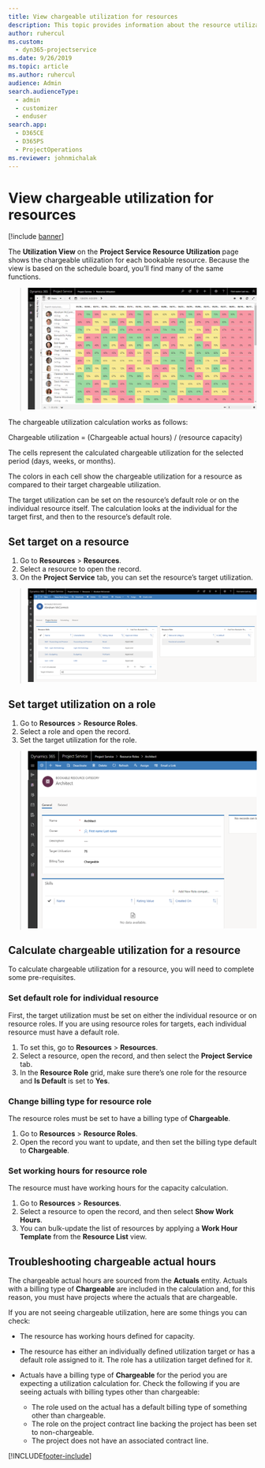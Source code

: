 ```yaml
---
title: View chargeable utilization for resources
description: This topic provides information about the resource utilization view.
author: ruhercul
ms.custom: 
  - dyn365-projectservice
ms.date: 9/26/2019
ms.topic: article
ms.author: ruhercul
audience: Admin
search.audienceType: 
  - admin
  - customizer
  - enduser
search.app: 
  - D365CE
  - D365PS
  - ProjectOperations
ms.reviewer: johnmichalak
---
```


# View chargeable utilization for resources

[!include [banner](../includes/psa-now-project-operations.md)]
 
The **Utilization View** on the **Project Service Resource Utilization** page shows the chargeable utilization for each bookable resource. Because the view is based on the schedule board, you’ll find many of the same functions.

> ![Screenshot of Utilization View.](media/FAQ-utilization-1.png)
 

The chargeable utilization calculation works as follows:

   Chargeable utilization = (Chargeable actual hours) / (resource capacity)

The cells represent the calculated chargeable utilization for the selected period (days, weeks, or months).

The colors in each cell show the chargeable utilization for a resource as compared to their target chargeable utilization. 

The target utilization can be set on the resource’s default role or on the individual resource itself. The calculation looks at the individual for the target first, and then to the resource’s default role.

## Set target on a resource

1. Go to **Resources** \> **Resources**. 
2. Select a resource to open the record. 
3. On the **Project Service** tab, you can set the resource’s target utilization.

> ![Screenshot of using the Project Service tab to set target utilization.](media/FAQ-utilization-2.png)
 
## Set target utilization on a role

1. Go to **Resources** \> **Resource Roles**. 
2. Select a role and open the record. 
3. Set the target utilization for the role.

> ![Screenshot of using Resource Roles to set the target utilization.](media/FAQ-utilization-3.png)
 
## Calculate chargeable utilization for a resource

To calculate chargeable utilization for a resource, you will need to complete some pre-requisites. 

### Set default role for individual resource

First, the target utilization must be set on either the individual resource or on resource roles. If you are using resource roles for targets, each individual resource must have a default role. 

1. To set this, go to **Resources** \> **Resources**. 
2. Select a resource, open the record, and then select the **Project Service** tab. 
3. In the **Resource Role** grid, make sure there’s one role for the resource and **Is Default** is set to **Yes**.
 
### Change billing type for resource role

The resource roles must be set to have a billing type of **Chargeable**. 

1. Go to **Resources** \> **Resource Roles**. 
2. Open the record you want to update, and then set the billing type default to **Chargeable**.

### Set working hours for resource role
 
The resource must have working hours for the capacity calculation. 

1. Go to **Resources** \> **Resources**. 
2. Select a resource to open the record, and then select **Show Work Hours**. 
3. You can bulk-update the list of resources by applying a **Work Hour Template** from the **Resource List** view.

## Troubleshooting chargeable actual hours

The chargeable actual hours are sourced from the **Actuals** entity. Actuals with a billing type of **Chargeable** are included in the calculation and, for this reason, you must have projects where the actuals that are chargeable.

If you are not seeing chargeable utilization, here are some things you can check:

- The resource has working hours defined for capacity.
- The resource has either an individually defined utilization target or has a default role assigned to it. The role has a utilization target defined for it.
- Actuals have a billing type of **Chargeable** for the period you are expecting a utilization calculation for. Check the following if you are seeing actuals with billing types other than chargeable:

  - The role used on the actual has a default billing type of something other than chargeable.
  - The role on the project contract line backing the project has been set to non-chargeable.
  - The project does not have an associated contract line.



[!INCLUDE[footer-include](../includes/footer-banner.md)]
